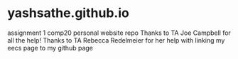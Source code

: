 # yashsathe.github.io
assignment 1 comp20 personal website repo
Thanks to TA Joe Campbell for all the help!
Thanks to TA Rebecca Redelmeier for her help with linking my eecs page to my github page
